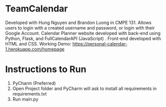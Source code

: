 # TeamCalendar
Developed with Hung Nguyen and Brandon Luong in CMPE 131. Allows users to login with a created username and password, or login with their Google Account. Calendar Planner website developed with back-end using Python, Flask, and FullCalendarAPI (JavaScript) . Front-end developed with HTML and CSS.
Working Demo: https://personal-calendar-1.herokuapp.com/homepage
# Instructions to Run
1. PyCharm (Preferred)
2. Open Project folder and PyCharm will ask to install all requirements in requirements.txt
3. Run main.py

